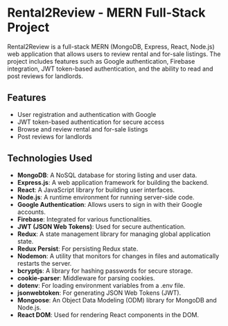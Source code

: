 # Rental2Review - MERN Full-Stack Project

Rental2Review is a full-stack MERN (MongoDB, Express, React, Node.js) web application that allows users to review rental and for-sale listings. The project includes features such as Google authentication, Firebase integration, JWT token-based authentication, and the ability to read and post reviews for landlords.

## Features

- User registration and authentication with Google
- JWT token-based authentication for secure access
- Browse and review rental and for-sale listings
- Post reviews for landlords


## Technologies Used
- **MongoDB**: A NoSQL database for storing listing and user data.
- **Express.js**: A web application framework for building the backend.
- **React**: A JavaScript library for building user interfaces.
- **Node.js**: A runtime environment for running server-side code.
- **Google Authentication**: Allows users to sign in with their Google accounts.
- **Firebase**: Integrated for various functionalities.
- **JWT (JSON Web Tokens)**: Used for secure authentication.
- **Redux**: A state management library for managing global application state.
- **Redux Persist**: For persisting Redux state.
- **Nodemon**: A utility that monitors for changes in files and automatically restarts the server.
- **bcryptjs**: A library for hashing passwords for secure storage.
- **cookie-parser**: Middleware for parsing cookies.
- **dotenv**: For loading environment variables from a .env file.
- **jsonwebtoken**: For generating JSON Web Tokens (JWT).
- **Mongoose**: An Object Data Modeling (ODM) library for MongoDB and Node.js.
- **React DOM**: Used for rendering React components in the DOM.


